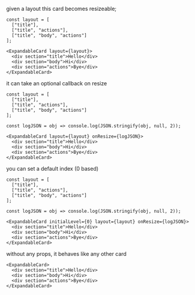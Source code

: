 given a layout this card becomes resizeable;

```react
const layout = [
  ["title"],
  ["title", "actions"],
  ["title", "body", "actions"]
];

<ExpandableCard layout={layout}>
  <div section="title">Hello</div>
  <div section="body">Hi</div>
  <div section="actions">Bye</div>
</ExpandableCard>
```

it can take an optional callback on resize

```react
const layout = [
  ["title"],
  ["title", "actions"],
  ["title", "body", "actions"]
];

const logJSON = obj => console.log(JSON.stringify(obj, null, 2));

<ExpandableCard layout={layout} onResize={logJSON}>
  <div section="title">Hello</div>
  <div section="body">Hi</div>
  <div section="actions">Bye</div>
</ExpandableCard>
```

you can set a default index (0 based)

```react
const layout = [
  ["title"],
  ["title", "actions"],
  ["title", "body", "actions"]
];

const logJSON = obj => console.log(JSON.stringify(obj, null, 2));

<ExpandableCard initialLevel={0} layout={layout} onResize={logJSON}>
  <div section="title">Hello</div>
  <div section="body">Hi</div>
  <div section="actions">Bye</div>
</ExpandableCard>
```

without any props, it behaves like any other card

```react
<ExpandableCard>
  <div section="title">Hello</div>
  <div section="body">Hi</div>
  <div section="actions">Bye</div>
</ExpandableCard>
```
